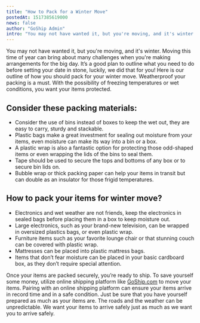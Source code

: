 ```yaml
---
title: "How to Pack for a Winter Move"
postedAt: 1517385619000
news: false
author: "GoShip Admin"
intro: "You may not have wanted it, but you're moving, and it's winter. Moving this time of year can bring about many challenges when you're making arrangements for the big day. It’s a good plan to outline what you need to do before setting your date in stone, luckily, we did that for you! Here is our outline of how you should pack for your winter move. Weatherproof your packing is a must. With the possibility of freezing temperatures or wet conditions, you want your items protected. \n\nConsider these packing materi"
---
```

You may not have wanted it, but you're moving, and it's winter. Moving this time of year can bring about many challenges when you're making arrangements for the big day. It’s a good plan to outline what you need to do before setting your date in stone, luckily, we did that for you! Here is our outline of how you should pack for your winter move. Weatherproof your packing is a must. With the possibility of freezing temperatures or wet conditions, you want your items protected.

Consider these packing materials:
---------------------------------

*   Consider the use of bins instead of boxes to keep the wet out, they are easy to carry, sturdy and stackable.
*   Plastic bags make a great investment for sealing out moisture from your items, even moisture can make its way into a bin or a box.
*   A plastic wrap is also a fantastic option for protecting those odd-shaped items or even wrapping the lids of the bins to seal them.
*   Tape should be used to secure the tops and bottoms of any box or to secure bin lids on.
*   Bubble wrap or thick packing paper can help your items in transit but can double as an insulator for those frigid temperatures.

How to pack your items for winter move?
---------------------------------------

*   Electronics and wet weather are not friends, keep the electronics in sealed bags before placing them in a box to keep moisture out.
*   Large electronics, such as your brand-new television, can be wrapped in oversized plastics bags, or even plastic wrap.
*   Furniture items such as your favorite lounge chair or that stunning couch can be covered with plastic wrap.
*   Mattresses can be placed into plastic mattress bags.
*   Items that don’t fear moisture can be placed in your basic cardboard box, as they don’t require special attention.

Once your items are packed securely, you’re ready to ship. To save yourself some money, utilize online shipping platform like [GoShip.com](http://uat.app.goship.com/#/wizard) to move your items. Pairing with an online shipping platform can ensure your items arrive in record time and in a safe condition. Just be sure that you have yourself prepared as much as your items are. The roads and the weather can be unpredictable. We want your items to arrive safely just as much as we want you to arrive safely.
